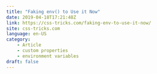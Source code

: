 ```yaml
---
title: "Faking env() to Use it Now"
date: 2019-04-18T17:21:48Z
link: https://css-tricks.com/faking-env-to-use-it-now/
site: css-tricks.com
language: en-US
category:
	- Article
	- custom properties
	- environment variables
draft: false
---
```

